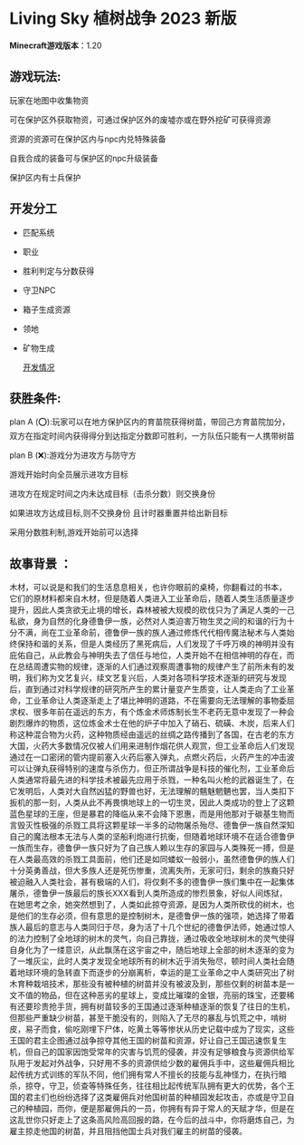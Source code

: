 # Living Sky 植树战争 2023 新版

**Minecraft游戏版本**：1.20

## 游戏玩法:

玩家在地图中收集物资

可在保护区外获取物资，可通过保护区外的废墟亦或在野外挖矿可获得资源

资源的资源可在保护区内与npc内兑特殊装备

自我合成的装备可与保护区的npc升级装备

保护区内有士兵保护

## 开发分工

* 匹配系统

* 职业

* 胜利判定与分数获得

* 守卫NPC

* 箱子生成资源

* 领地

* 矿物生成

  [开发情况](https://github.com/orgs/Ungine-Tech/projects/4/views/1)

## 获胜条件:

plan A (⭕):玩家可以在地方保护区内的育苗院获得树苗，带回己方育苗院加分，双方在指定时间内获得得分到达指定分数即可胜利，一方队伍只能有一人携带树苗

plan B (❌):游戏分为进攻方与防守方

游戏开始时向全员展示进攻方目标

进攻方在规定时间之内未达成目标（击杀分数）则交换身份

如果进攻方达成目标,则不交换身份
且计时器重置并给出新目标

采用分数胜利制,游戏开始前可以选择

## 故事背景 ：

木材，可以说是和我们的生活息息相关，也许你眼前的桌椅，你翻看过的书本， 它们的原材料都来自木材，但是随着人类进入工业革命后，随着人类生活质量逐步提升，因此人类贪欲无止境的增长，森林被被大规模的砍伐只为了满足人类的一己私欲，身为自然的化身德鲁伊一族，必然对人类迫害万物生灵之间的和谐的行为十分不满，尚在工业革命前，德鲁伊一族的族人通过修炼代代相传魔法秘术与人类始终保持和谐的关系，但是人类经历了黑死病后，人们发现了千呼万唤的神明并没有庇佑自己，从此教会与神明失去了信任与地位，人类开始不在相信神明的存在，而在总结周遭实物的规律，逐渐的人们通过观察周遭事物的规律产生了前所未有的发明，我们称为文艺复兴，续文艺复兴后，人类对各项科学技术逐渐的研究与发现后，直到通过对科学规律的研究所产生的累计量变产生质变，让人类走向了工业革命，工业革命让人类逐渐走上了堪比神明的道路，不在需要向无法理解的事物委屈求权、很多年前在遥远的东方，有个炼金术师炼制长生不老药无意中发现了一种会剧烈爆炸的物质，这位炼金术士在他的炉子中加入了硝石、硫磺、木炭，后来人们称这种混合物为火药，这种物质经由遥远的丝绸之路传播到了各国，在古老的东方大国，火药大多数情况仅被人们用来进制作烟花供人观赏，但工业革命后人们发现通过在一口密闭的管内提前塞入火药后塞入弹丸，点燃火药后，火药产生的冲击波可以让弹丸获得特别的速度与杀伤力，但正所谓战争是科技的催化剂，工业革命后人类通常将最先进的科学技术被最先应用于杀戮，一种名叫火枪的武器诞生了，在它发明后，人类对大自然凶猛的野兽也好，无法理解的魑魅魍魉也罢，当人类扣下扳机的那一刻，人类从此不再畏惧地球上的一切生灵，因此人类成功的登上了这颗蓝色星球的王座，但是暴君的降临从来不会降下恩惠，而是用他那对于碳基生物而言毁灭性极强的杀戮工具将这颗星球一半多的动物屠杀殆尽、德鲁伊一族自然深知自己的魔法根本无法与人类的坚船利炮进行抗衡，但随着地球环境不在适合德鲁伊一族而生存，德鲁伊一族只好为了自己族人赖以生存的家园与人类殊死一搏，但是在人类最高效的杀戮工具面前，他们还是如同蝼蚁一般弱小，虽然德鲁伊的族人们十分英勇善战，但大多族人还是死伤惨重，流离失所，无家可归，剩余的族裔只好被迫融入人类社会，甚有极端的人们，将仅剩不多的德鲁伊一族们集中在一起集体屠杀，德鲁伊一族最后的族长XXX看到人类所造成的惨烈景象，好似人间炼狱，在她思考之余，她突然想到了，人类如此掠夺资源，是因为人类所砍伐的树木，也是他们的生存必须，但有意思的是控制树木，是德鲁伊一族的强项，她选择了带着族人最后的意志与人类同归于尽，身为活了十几个世纪的德鲁伊法师，她通过惊人的法力控制了全地球的树木的灵气，向自己靠拢，通过吸收全地球树木的灵气使得自身化为了一缕意识，从此飘荡在这宇宙之中，随后地球上全部的树木逐渐的变为了一堆灰尘，此时人类才发现全地球所有的树木近乎消失殆尽，顿时间人类社会随着地球环境的急转直下而逐步的分崩离析，幸运的是工业革命之中人类研究出了树木育种栽培技术，那些没有被种植的树苗并没有被波及到，那些仅剩的树苗本是一文不值的物品，但在这种恶劣的星球上，变成比璀璨的金银，亮丽的珠宝，还要稀有还要珍贵抢手货，拥有树苗较多的王国通过逐渐种植逐渐的恢复了往日的生机，但那些严重缺少树苗，甚至干脆没有的，则陷入了无尽的暴乱与饥荒之中，啃树皮，易子而食，偷吃刚埋下尸体，吃黄土等等惨状从历史记载中成为了现实，这些王国的君主企图通过战争掠夺其他王国的树苗和资源，好让自己王国迅速恢复生机，但自己的国家因饱受常年的灾害与饥荒的侵袭，并没有足够粮食与资源供给军队用于发起对外战争，只好用不多的资源供给少数的雇佣兵手中，这些雇佣兵相比起传统方式训练的军队不同，他们拥有常人不擅长的技能与乱神怪力，在执行暗杀，掠夺，守卫，侦查等特殊任务，往往相比起传统军队拥有更大的优势，各个王国的君主们也纷纷选择了这类雇佣兵对他国树苗的种植园发起攻击，亦或是守卫自己的种植园，而你，便是那雇佣兵的一员，你拥有有异于常人的天赋才华，但是在这乱世你只好走上了这条高风险高回报的路，在今后的战斗中，你将磨炼自己，为雇主掠走他国的树苗，并且阻挡他国士兵对我们雇主的树苗的侵袭。
